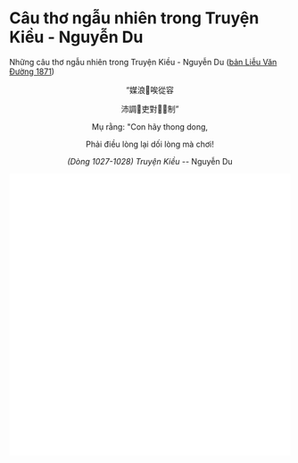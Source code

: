 # Câu thơ ngẫu nhiên trong Truyện Kiều - Nguyễn Du

Những câu thơ ngẫu nhiên trong Truyện Kiều - Nguyễn Du ([bản Liễu Văn Đường 1871](https://vi.wikisource.org/wiki/Truy%E1%BB%87n_Ki%E1%BB%81u_(b%E1%BA%A3n_Li%E1%BB%85u_V%C4%83n_%C3%90%C6%B0%E1%BB%9Dng_1871)))

<div align="center">
<!-- START_POEM -->
      <p class="nom">“媒浪𡥵唉從容</p>
      <p class="nom">沛調𢚸吏對𢚸𦓡制”</p>
      <p class="quocngu">Mụ rằng: "Con hãy thong dong,</p>
      <p class="quocngu">Phải điều lòng lại dối lòng mà chơi!</p>
      <p class="author"><i>(D&#242;ng 1027-1028) Truy&#7879;n Ki&#7873;u</i> -- Nguy&#7877;n Du</p>
<!-- END_POEM -->
</div>

<div align="center">
  <img src="./assets/random-kieu.svg" alt="The Tale of Kieu - Nguyen Du">
</div>
